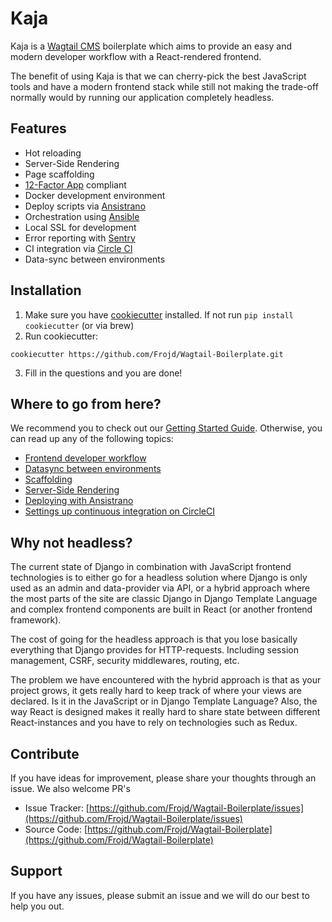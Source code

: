 # Kaja

Kaja is a [Wagtail CMS](https://wagtail.io/) boilerplate which aims to provide an easy and modern developer workflow with a React-rendered frontend.

The benefit of using Kaja is that we can cherry-pick the best JavaScript tools and have a 
modern frontend stack while still not making the trade-off normally would by running our application completely headless.

## Features

- Hot reloading
- Server-Side Rendering
- Page scaffolding
- [12-Factor App](https://12factor.net/) compliant
- Docker development environment
- Deploy scripts via [Ansistrano](https://github.com/ansistrano)
- Orchestration using [Ansible](https://github.com/ansible/ansible)
- Local SSL for development
- Error reporting with [Sentry](https://sentry.io/)
- CI integration via [Circle CI](https://circleci.com/)
- Data-sync between environments

## Installation

1. Make sure you have [cookiecutter](https://github.com/audreyr/cookiecutter/blob/master/docs/index.rst) installed. If not run `pip install cookiecutter` (or via brew)
2. Run cookiecutter:
```
cookiecutter https://github.com/Frojd/Wagtail-Boilerplate.git
```

3. Fill in the questions and you are done!

## Where to go from here?
We recommend you to check out our [Getting Started Guide](https://github.com/Frojd/Wagtail-Boilerplate/blob/master/docs/bash-helper-scripts.md). Otherwise, you can read up any of the following topics:
- [Frontend developer workflow](https://github.com/Frojd/Wagtail-Boilerplate/blob/master/docs/frontend.md)
- [Datasync between environments](https://github.com/Frojd/Wagtail-Boilerplate/blob/master/docs/data-sync.md)
- [Scaffolding](https://github.com/Frojd/Wagtail-Boilerplate/blob/master/docs/scaffolding.md)
- [Server-Side Rendering](https://github.com/Frojd/Wagtail-Boilerplate/blob/master/docs/server-side-rendering.md)
- [Deploying with Ansistrano](https://github.com/Frojd/Wagtail-Boilerplate/blob/master/docs/deployment.md)
- [Settings up continuous integration on CircleCI](https://github.com/Frojd/Wagtail-Boilerplate/blob/master/docs/ci.md)

## Why not headless?
The current state of Django in combination with JavaScript frontend technologies is 
to either go for a headless solution where Django is only used as an admin and data-provider
via API, or a hybrid approach where the most parts of the site are classic Django in Django Template Language and complex frontend
components are built in React (or another frontend framework).


The cost of going for the headless approach is that you lose basically everything
that Django provides for HTTP-requests. Including session management, CSRF, 
security middlewares, routing, etc.

The problem we have encountered with the hybrid approach is that as your project grows,
it gets really hard to keep track of where your views are declared. 
Is it in the JavaScript or in Django Template Language? Also, the way React is designed makes it really 
hard to share state between different React-instances and you have to rely on technologies such as Redux.

## Contribute

If you have ideas for improvement, please share your thoughts through an issue. We also welcome PR's

- Issue Tracker: [https://github.com/Frojd/Wagtail-Boilerplate/issues](https://github.com/Frojd/Wagtail-Boilerplate/issues)
- Source Code: [https://github.com/Frojd/Wagtail-Boilerplate](https://github.com/Frojd/Wagtail-Boilerplate)

## Support

If you have any issues, please submit an issue and we will do our best to help you out.
